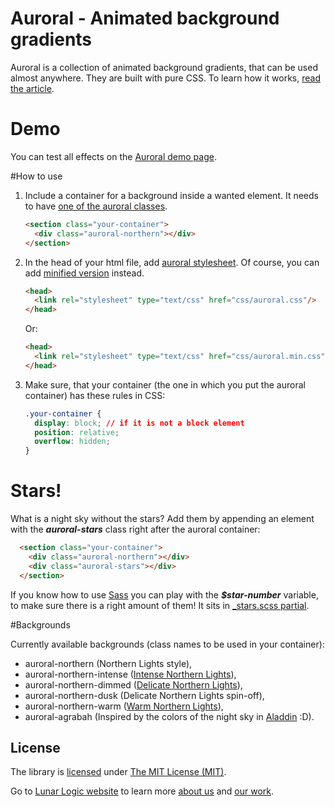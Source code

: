 # Auroral - Animated background gradients

Auroral is a collection of animated background gradients, that can be used almost anywhere. They are built with pure CSS. To learn how it works, [read the article](http://blog.lunarlogic.io/2016/let-your-website-cast-the-northern-lights-auroral/).

# Demo

You can test all effects on the [Auroral demo page](https://lunarlogic.github.io/auroral/).

#How to use

1. Include a container for a background inside a wanted element. It needs to have [one of the auroral classes](#backgrounds).

    ```html
    <section class="your-container">
      <div class="auroral-northern"></div>
    </section>
    ```

2. In the head of your html file, add [auroral stylesheet](https://github.com/LunarLogic/auroral/blob/master/css/auroral.css). Of course, you can add [minified version](https://github.com/LunarLogic/auroral/blob/master/min/style.css.min) instead.

    ```html
    <head>
      <link rel="stylesheet" type="text/css" href="css/auroral.css"/>
    </head>
    ```

    Or:

    ```html
    <head>
      <link rel="stylesheet" type="text/css" href="css/auroral.min.css"/>
    </head>
    ```

3. Make sure, that your container (the one in which you put the auroral container) has these rules in CSS:

    ```css
    .your-container {
      display: block; // if it is not a block element
      position: relative;
      overflow: hidden;
    }
    ```

# Stars!

What is a night sky without the stars? Add them by appending an element with the ***auroral-stars*** class right after the auroral container:

```html
  <section class="your-container">
    <div class="auroral-northern"></div>
    <div class="auroral-stars"></div>
  </section>
```

If you know how to use [Sass](http://sass-lang.com/) you can play with the ***$star-number*** variable, to make sure there is a right amount of them! It sits in [_stars.scss partial](https://github.com/LunarLogic/auroral/blob/master/scss/_stars.scss).


#Backgrounds

Currently available backgrounds (class names to be used in your container):

  - auroral-northern (Northern Lights style),
  - auroral-northern-intense ([Intense Northern Lights](http://mynorthwest.com/wp-content/uploads/cms/15/1540/154044.jpg)),
  - auroral-northern-dimmed ([Delicate Northern Lights](http://www.seattletimes.com/nation-world/photos-of-the-day-march-7-2016/)),
  - auroral-northern-dusk (Delicate Northern Lights spin-off),
  - auroral-northern-warm ([Warm Northern Lights](http://cdn.images.express.co.uk/img/dynamic/151/590x/Northern-Lights-586620.jpg)),
  - auroral-agrabah (Inspired by the colors of the night sky in [Aladdin](http://www.imdb.com/title/tt0103639/) :D).

## License

The library is [licensed](https://github.com/LunarLogic/starability/blob/master/LICENSE) under [The MIT License (MIT)](http://choosealicense.com/licenses/mit/).

Go to [Lunar Logic website](http://www.lunarlogic.io/) to learn more [about us](http://www.lunarlogic.io/company) and [our work](http://www.lunarlogic.io/portfolio).